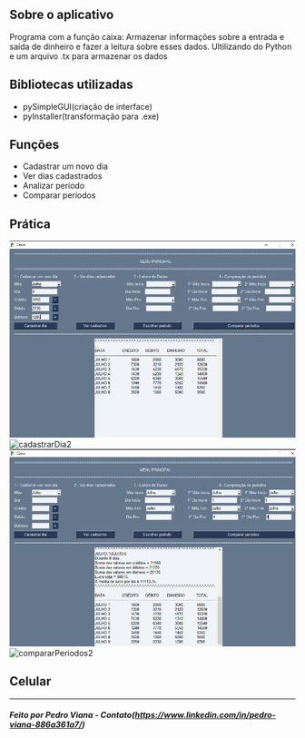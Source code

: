 ##  Sobre o aplicativo
 Programa com a função caixa: Armazenar informações sobre a entrada e saída de dinheiro e fazer a leitura sobre esses dados. 
 Ultilizando do Python e um arquivo .tx para armazenar os dados

##  Bibliotecas utilizadas
- pySimpleGUI(criação de interface)
- pyInstaller(transformação para .exe)

##  Funções
- Cadastrar um novo dia
- Ver dias cadastrados
- Analizar período
- Comparar períodos

## Prática

<img alt="cadastrarDia1" title="#logo"  src="/README/cadastrarDia1.png">
<img alt="cadastrarDia2" title="#logo"  src="Finalizado/README/cadastrarDia2.png">
<img alt="compararPeriodos1" title="#logo"  src="README/compararPeriodos1.png">
<img alt="compararPeriodos2" title="#logo"  src="/compararPeriodos2.png">

## Celular




<hr>

#####  Feito por Pedro Viana - Contato(https://www.linkedin.com/in/pedro-viana-886a361a7/)
